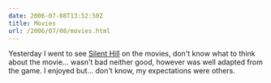 ```yaml
---
date: 2006-07-08T13:52:50Z
title: Movies
url: /2006/07/08/movies.html
---
```


<p>Yesterday I went to see <a href="http://www.sonypictures.com/movies/silenthill/">Silent Hill</a> on the movies, don't know what to think about the movie... wasn't bad neither good, however was well adapted from the game. I enjoyed but... don't know, my expectations were others.</p>
